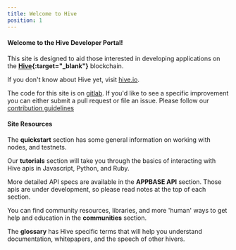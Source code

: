 ```yaml
---
title: Welcome to Hive
position: 1
---
```


#### Welcome to the Hive Developer Portal!

This site is designed to aid those interested in developing applications on the  **[Hive](https://hive.io){:target="_blank"}** blockchain.

If you don't know about Hive yet, visit [hive.io](https://hive.io).

The code for this site is on [gitlab](https://gitlab.syncad.com/hive/devportal). If you'd like to see a specific improvement
you can either submit a pull request or file an issue. Please follow our
[contribution guidelines](https://gitlab.syncad.com/hive/devportal/-/blob/develop/CONTRIBUTING.md)



#### Site Resources

The **quickstart** section has some general information on working with nodes, and testnets.

Our **tutorials** section will take you through the basics of interacting with Hive apis in Javascript, Python, and Ruby.

More detailed API specs are available in the **APPBASE API** section. Those apis are under development, so please read
notes at the top of each section.

You can find community resources, libraries, and more 'human' ways to get help and education in the **communities** section.

The **glossary** has Hive specific terms that will help you understand documentation, whitepapers, and the speech of other hivers.
